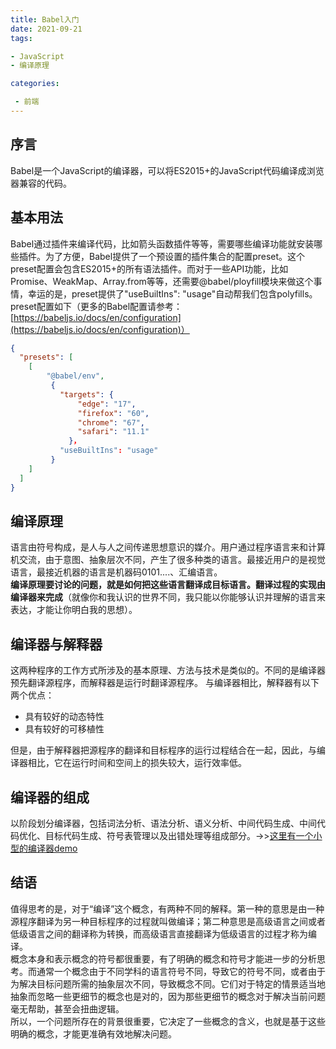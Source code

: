 ```yaml
---
title: Babel入门
date: 2021-09-21
tags: 

- JavaScript
- 编译原理

categories:

 - 前端
---
```


## 序言

Babel是一个JavaScript的编译器，可以将ES2015+的JavaScript代码编译成浏览器兼容的代码。

## 基本用法

Babel通过插件来编译代码，比如箭头函数插件等等，需要哪些编译功能就安装哪些插件。为了方便，Babel提供了一个预设置的插件集合的配置preset。这个preset配置会包含ES2015+的所有语法插件。而对于一些API功能，比如Promise、WeakMap、Array.from等等，还需要@babel/ployfill模块来做这个事情，幸运的是，preset提供了"useBuiltIns": "usage"自动帮我们包含polyfills。preset配置如下（更多的Babel配置请参考：[https://babeljs.io/docs/en/configuration](https://babeljs.io/docs/en/configuration)）

```json
{ 
  "presets": [ 
    [
        "@babel/env", 
         { 
           "targets": { 
               "edge": "17", 
               "firefox": "60", 
               "chrome": "67", 
               "safari": "11.1" 
             }，
           "useBuiltIns": "usage"
         } 
    ] 
  ] 
}
```

## 编译原理

语言由符号构成，是人与人之间传递思想意识的媒介。用户通过程序语言来和计算机交流，由于意图、抽象层次不同，产生了很多种类的语言。最接近用户的是视觉语言，最接近机器的语言是机器码0101....、汇编语言。  
**编译原理要讨论的问题，就是如何把这些语言翻译成目标语言。翻译过程的实现由编译器来完成**（就像你和我认识的世界不同，我只能以你能够认识并理解的语言来表达，才能让你明白我的思想）。

## 编译器与解释器

这两种程序的工作方式所涉及的基本原理、方法与技术是类似的。不同的是编译器预先翻译源程序，而解释器是运行时翻译源程序。
与编译器相比，解释器有以下两个优点：

- 具有较好的动态特性
- 具有较好的可移植性

但是，由于解释器把源程序的翻译和目标程序的运行过程结合在一起，因此，与编译器相比，它在运行时间和空间上的损失较大，运行效率低。

## 编译器的组成

以阶段划分编译器，包括词法分析、语法分析、语义分析、中间代码生成、中间代码优化、目标代码生成、符号表管理以及出错处理等组成部分。->>[这里有一个小型的编译器demo](https://github.com/jamiebuilds/the-super-tiny-compiler)

## 结语

值得思考的是，对于“编译”这个概念，有两种不同的解释。第一种的意思是由一种源程序翻译为另一种目标程序的过程就叫做编译；第二种意思是高级语言之间或者低级语言之间的翻译称为转换，而高级语言直接翻译为低级语言的过程才称为编译。  
概念本身和表示概念的符号都很重要，有了明确的概念和符号才能进一步的分析思考。而通常一个概念由于不同学科的语言符号不同，导致它的符号不同，或者由于为解决目标问题所需的抽象层次不同，导致概念不同。它们对于特定的情景适当地抽象而忽略一些更细节的概念也是对的，因为那些更细节的概念对于解决当前问题毫无帮助，甚至会扭曲逻辑。  
所以，一个问题所存在的背景很重要，它决定了一些概念的含义，也就是基于这些明确的概念，才能更准确有效地解决问题。